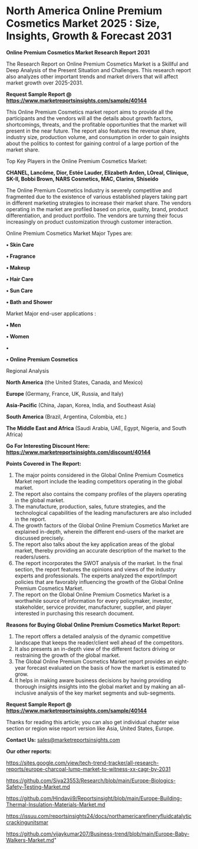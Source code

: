 # North America Online Premium Cosmetics Market 2025 : Size, Insights, Growth & Forecast 2031

<strong>Online Premium Cosmetics Market Research Report 2031</strong>

The Research Report on Online Premium Cosmetics Market is a Skillful and Deep Analysis of the Present Situation and Challenges. This research report also analyzes other important trends and market drivers that will affect market growth over 2025-2031.

<strong>Request Sample Report @ <a href=https://www.marketreportsinsights.com/sample/40144>https://www.marketreportsinsights.com/sample/40144</a></strong>

This Online Premium Cosmetics market report aims to provide all the participants and the vendors will all the details about growth factors, shortcomings, threats, and the profitable opportunities that the market will present in the near future. The report also features the revenue share, industry size, production volume, and consumption in order to gain insights about the politics to contest for gaining control of a large portion of the market share.

Top Key Players in the Online Premium Cosmetics Market:

<strong>CHANEL, Lancôme, Dior, Estée Lauder, Elizabeth Arden, LOreal, Clinique, SK-II, Bobbi Brown, NARS Cosmetics, MAC, Clarins, Shiseido</strong>

The Online Premium Cosmetics Industry is severely competitive and fragmented due to the existence of various established players taking part in different marketing strategies to increase their market share. The vendors operating in the market are profiled based on price, quality, brand, product differentiation, and product portfolio. The vendors are turning their focus increasingly on product customization through customer interaction.

Online Premium Cosmetics Market Major Types are:

<strong>•  Skin Care

•  Fragrance

•  Makeup

•  Hair Care

•  Sun Care

•  Bath and Shower</strong>

Market Major end-user applications :

<strong>•  Men

•  Women

•  

•  Online Premium Cosmetics</strong>

Regional Analysis

</u><strong><b>North America</b></strong> (the United States, Canada, and Mexico)

<strong><b>Europe </b></strong>(Germany, France, UK, Russia, and Italy)

<strong><b>Asia-Pacific</b></strong> (China, Japan, Korea, India, and Southeast Asia)

<strong><b>South America</b></strong> (Brazil, Argentina, Colombia, etc.)

<strong><b>The Middle East and Africa</b></strong> (Saudi Arabia, UAE, Egypt, Nigeria, and South Africa)

<strong>Go For Interesting Discount Here: <a href=https://www.marketreportsinsights.com/discount/40144>https://www.marketreportsinsights.com/discount/40144</a></strong>

<strong>Points Covered in The Report:</strong>
<ol>
  <li>The major points considered in the Global Online Premium Cosmetics Market report include the leading competitors operating in the global market.</li>
  <li>The report also contains the company profiles of the players operating in the global market.</li>
  <li>The manufacture, production, sales, future strategies, and the technological capabilities of the leading manufacturers are also included in the report.</li>
  <li>The growth factors of the Global Online Premium Cosmetics Market are explained in-depth, wherein the different end-users of the market are discussed precisely.</li>
  <li>The report also talks about the key application areas of the global market, thereby providing an accurate description of the market to the readers/users.</li>
  <li>The report incorporates the SWOT analysis of the market. In the final section, the report features the opinions and views of the industry experts and professionals. The experts analyzed the export/import policies that are favorably influencing the growth of the Global Online Premium Cosmetics Market.</li>
  <li>The report on the Global Online Premium Cosmetics Market is a worthwhile source of information for every policymaker, investor, stakeholder, service provider, manufacturer, supplier, and player interested in purchasing this research document.</li>
</ol>
<strong>Reasons for Buying Global Online Premium Cosmetics Market Report:</strong>

<ol>
  <li>The report offers a detailed analysis of the dynamic competitive landscape that keeps the reader/client well ahead of the competitors.</li>
  <li>It also presents an in-depth view of the different factors driving or restraining the growth of the global market.</li>
  <li>The Global Online Premium Cosmetics Market report provides an eight-year forecast evaluated on the basis of how the market is estimated to grow.</li>
  <li>It helps in making aware business decisions by having providing thorough insights insights into the global market and by making an all-inclusive analysis of the key market segments and sub-segments.</li>
</ol>
<strong>Request Sample Report @ <a href=https://www.marketreportsinsights.com/sample/40144>https://www.marketreportsinsights.com/sample/40144</a></strong>


Thanks for reading this article; you can also get individual chapter wise section or region wise report version like Asia, United States, Europe.

<strong>Contact Us:</strong>
sales@marketreportsinsights.com

<strong>Our other reports:</strong>

<a href=https://sites.google.com/view/tech-trend-tracker/all-research-reports/europe-charcoal-lump-market-to-witness-xx-cagr-by-2031>https://sites.google.com/view/tech-trend-tracker/all-research-reports/europe-charcoal-lump-market-to-witness-xx-cagr-by-2031</a>

<a href=https://github.com/Siya23553/Research/blob/main/Europe-Biologics-Safety-Testing-Market.md>https://github.com/Siya23553/Research/blob/main/Europe-Biologics-Safety-Testing-Market.md</a>

<a href=https://github.com/Hindavii9/Reportsinsight/blob/main/Europe-Building-Thermal-Insulation-Materials-Market.md>https://github.com/Hindavii9/Reportsinsight/blob/main/Europe-Building-Thermal-Insulation-Materials-Market.md</a>

<a href=https://issuu.com/reportsinsights24/docs/northamericarefineryfluidcatalyticcrackingunitsmar>https://issuu.com/reportsinsights24/docs/northamericarefineryfluidcatalyticcrackingunitsmar</a>

<a href=https://github.com/vijaykumar207/Business-trend/blob/main/Europe-Baby-Walkers-Market.md>https://github.com/vijaykumar207/Business-trend/blob/main/Europe-Baby-Walkers-Market.md</a>"
